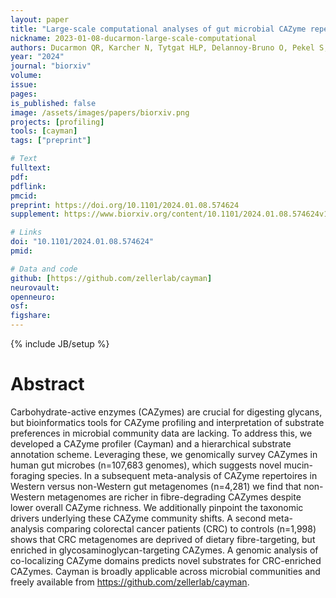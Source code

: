 ```yaml
---
layout: paper
title: "Large-scale computational analyses of gut microbial CAZyme repertoires enabled by Cayman"
nickname: 2023-01-08-ducarmon-large-scale-computational
authors: Ducarmon QR, Karcher N, Tytgat HLP, Delannoy-Bruno O, Pekel S, Springer F, Schudoma C, Zeller G
year: "2024"
journal: "biorxiv"
volume:
issue:
pages:
is_published: false
image: /assets/images/papers/biorxiv.png
projects: [profiling]
tools: [cayman]
tags: ["preprint"]

# Text
fulltext:
pdf:
pdflink:
pmcid:
preprint: https://doi.org/10.1101/2024.01.08.574624
supplement: https://www.biorxiv.org/content/10.1101/2024.01.08.574624v1.supplementary-material

# Links
doi: "10.1101/2024.01.08.574624"
pmid:

# Data and code
github: [https://github.com/zellerlab/cayman]
neurovault:
openneuro:
osf:
figshare:
---
```

{% include JB/setup %}

# Abstract

Carbohydrate-active enzymes (CAZymes) are crucial for digesting glycans, but bioinformatics tools for CAZyme profiling and interpretation of substrate preferences in microbial community data are lacking. To address this, we developed a CAZyme profiler (Cayman) and a hierarchical substrate annotation scheme. Leveraging these, we genomically survey CAZymes in human gut microbes (n=107,683 genomes), which suggests novel mucin-foraging species. In a subsequent meta-analysis of CAZyme repertoires in Western versus non-Western gut metagenomes (n=4,281) we find that non-Western metagenomes are richer in fibre-degrading CAZymes despite lower overall CAZyme richness. We additionally pinpoint the taxonomic drivers underlying these CAZyme community shifts. A second meta-analysis comparing colorectal cancer patients (CRC) to controls (n=1,998) shows that CRC metagenomes are deprived of dietary fibre-targeting, but enriched in glycosaminoglycan-targeting CAZymes. A genomic analysis of co-localizing CAZyme domains predicts novel substrates for CRC-enriched CAZymes. Cayman is broadly applicable across microbial communities and freely available from https://github.com/zellerlab/cayman.
